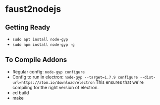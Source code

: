 # faust2nodejs

## Getting Ready

* `sudo apt install node-gyp`
* `sudo npm install node-gyp -g`

## To Compile Addons 

* Regular config: `node-gyp configure`
* Config to run in electron: `node-gyp --target=1.7.9 configure --dist-url=https://atom.io/download/electron` This ensures that we're compiling
for the right version of electron.
* cd build
* make